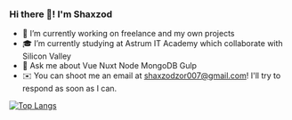 ### Hi there 👋! I'm Shaxzod

- 🔭 I’m currently working on freelance and my own projects
- 🎓 I’m currently studying at Astrum IT Academy which collaborate with Silicon Valley
- 💬 Ask me about Vue Nuxt Node MongoDB Gulp
- ✉️ You can shoot me an email at shaxzodzor007@gmail.com! I'll try to respond as soon as I can.

[![Top Langs](https://github-readme-stats.vercel.app/api/top-langs/?username=shaxzod5625&exclude_repo=github-readme-stats,anuraghazra.github.io)](https://github.com/anuraghazra/github-readme-stats)
